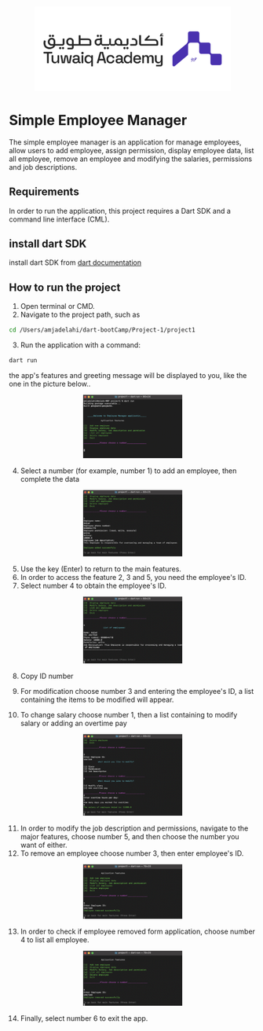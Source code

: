 <p align="center">
<img src="images/tuwaiq_academy_logo.png" alt="Tuwaiq" width="400"/>
<br/>

# Simple Employee Manager

 The simple employee manager is an application for manage employees, allow users to add employee, assign permission, display employee data, list all employee, remove an employee and modifying the salaries, permissions and job descriptions.

## Requirements

 In order to run the application, this project requires a Dart SDK and a command line interface (CML).

## install dart SDK
 install dart SDK from [dart documentation](https://dart.dev/get-dart)

## How to run the project

1. Open terminal or CMD.
2. Navigate to the project path, such as 
```bash
cd /Users/amjadelahi/dart-bootCamp/Project-1/project1
```
 3. Run the application with a command: 
```bash
dart run
```
 the app's features and greeting message will be displayed to you, like the one in the picture below..

 <div style="width:40%; margin: auto;">

![A caption goes here](images/home_screen.png) 
</div>

 4. Select a number (for example, number 1) to add an employee, then complete the data

<div style="width:40%; margin: auto;">

 ![add_employee](images/add_employee.png)
</div>

 5. Use the key (Enter) to return to the main features.
 6. In order to access the feature 2, 3 and 5, you need the employee's ID.
 7. Select number 4 to obtain the employee's ID.

<div style="width:40%; margin: auto;">

![list_all_employee](images/list_all_employee.png)
</div>

 8. Copy ID number
 9. For modification choose number 3 and entering the employee's ID, a list containing the items to be modified will appear.

 10. To change salary choose number 1, then a list containing to modify salary or adding an overtime pay

<div style="width:40%; margin: auto;">

![modify_salary](images/modify_salary.png)
</div>

 11. In order to modify the job description and permissions, navigate to the major features, choose number 5, and then choose the number you want of either.
 12. To remove an employee choose number 3, then enter employee's ID.

<div style="width:40%; margin: auto;">

![remove_employee](images/remove_employee.png)
</div>

 13. In order to check if employee removed form application, choose number 4 to list all employee.

<div style="width:40%; margin: auto;">

![remove_employee](images/remove_employee.png)
</div>

 14. Finally, select number 6 to exit the app.

 

